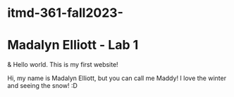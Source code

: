 # itmd-361-fall2023-

<!DOCTYPE html>
<html lang="en">
<head>
  <meta charset="UTF-8">
  <title>ITMD-361 Internet Technologies and Web Design</title>
</head>
<body>
    <h1> Madalyn Elliott - Lab 1</h1>
  <p>&amp; Hello world. This is my first website!</p>
  <p>Hi, my name is Madalyn Elliott, but you can call me Maddy! I love the winter and seeing the snow! :D </p>
</body>
</html>
